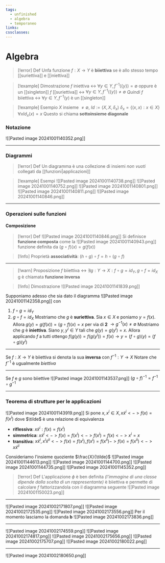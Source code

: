```yaml
---
tags:
  - unfinished
  - algebra
  - temporaneo
links: 
cssclasses:
---
```

# Algebra
> [!error] Def
> Unfa funzione $f:X\longrightarrow Y$ è **biiettiva** se è allo stesso tempo [[suriettiva]] e  [[iniettiva]]

> [!example] Dimostrazione
> $f$ iniettiva <-> $\forall y \in Y, f^{-1}(\{y\}) = \emptyset$ oppure è un [[singleton]]
> $f$ [[suriettiva]] <-> $\forall y \in Y, f^{-1}(\{y\}) \neq \emptyset$
> *Quindi* $f$ biiettiva <-> $\forall y \in Y, f^{-1}({y})$ è un [[singleton]]

> [!example] Esempio
> $X$ insieme $\neq \emptyset$, $Id:=(X,X,\delta_{x})$ 
> $\delta_{x}=\{(x,x):x\in X\} \forall x Id_x(x)=x$
> Questo si chiama **sottoinsieme diagonale**  

### Notazione
![[Pasted image 20241001140352.png]]

---
### Diagrammi
>[!error] Def
>Un diagramma è una collezione di insiemi *non vuoti* collegati da [[funzioni|applicazioni]]

> [!example] Esempi
> ![[Pasted image 20241001140738.png]]
> ![[Pasted image 20241001140752.png]]
> ![[Pasted image 20241001140801.png]]
> ![[Pasted image 20241001140811.png]]
> ![[Pasted image 20241001140846.png]]

---
### Operazioni sulle funzioni
#### Composizione
>[!error] Def
![[Pasted image 20241001140846.png]]
Si definisce **funzione composta** come la 
![[Pasted image 20241001140943.png]]
funzione definita da $(g \circ f)(x)=g(f(x))$

> [!info] Proprietà
> **associatività**: $(h \circ g) \circ f = h \circ (g \circ f)$

---

> [!warn] Proposizione
> $f$ biiettiva <-> $\exists g:Y \longrightarrow X: f \circ g = id_Y, g \circ f = id_X$
> g è chiamata **funzione inversa**

> [!info] Dimostrazione
> ![[Pasted image 20241001141839.png]]

Supponiamo adesso che sia dato il diagramma ![[Pasted image 20241001142358.png]]
con 
1) $f\circ g = id_Y$ 
2) $g \circ f = id_X$
Mostriamo che $g$ è **suriettiva**. Sia $x \in X$ e poniamo $y = f(x)$. Allora $g(y)=g(f(x))=(g\circ f)(x) = x$ per via di **2** $\longrightarrow g^{-1}(x)\neq \emptyset$ 
Mostriamo che $g$ è **iniettiva**. Siano $y, y^i \in Y$ tali che $g(y)=g(y^i)=x$. Allora applicando $f$ a tutti ottengo $f(g(y))=f(g(y^i))=f(x) \longrightarrow y=(f\circ g)(y)=(f\circ g)(y^i)$  

---
Se $f:X\rightarrow Y$ è biiettiva si denota la sua **inversa** con $f^{-1}:Y\rightarrow X$
Notare che $f^{-1}$ è ugualmente *biettiva*

---
Se $f$ e $g$ sono biiettive
![[Pasted image 20241001143537.png]]
$(g \circ f)^{-1} = f^{-1}\circ g^{-1}$

---
### Teorema di strutture per le applicazioni
![[Pasted image 20241001143919.png]]
Si pone $x, x^i\in X, x \tilde x^i <-> f(x) = f(x^i)$ dove $\tilde$ è una relazione di equivalenza
- **riflessiva**: $x \tilde x^i : f(x) = f(x^i)$
- **simmetrica**: $x \tilde x^i <-> f(x) = f(x^i) <-> f(x^i)=f(x) <-> x^i=x$
- **transitiva**: $x \tilde x^i, x^i\tilde x^{ii} <-> f(x) = f(x^i), f(x^i)=f(x^{ii}) -> f(x)=f(x^{ii}) <-> x \tilde x^{ii}$

Consideriamo l'insieme quoziente $\frac{X}{\tilde}$
![[Pasted image 20241001144613.png]]
![[Pasted image 20241001144700.png]]
![[Pasted image 20241001144735.png]]
![[Pasted image 20241001145352.png]]
>[!error] Def
>L'applicazione $\phi$ è ben definita *(l'immagine di una classe dipende dalla scelta di un rappresentante)* è biiettiva e permette di calcolare $f$ fattorizzandola con il diagramma seguente 
>![[Pasted image 20241001150023.png]]

---
![[Pasted image 20241002171807.png]]
![[Pasted image 20241002172535.png]]
![[Pasted image 20241002173556.png]]
Per il momento lasciamo la domanda **b**
![[Pasted image 20241002173836.png]]

---

![[Pasted image 20241002174559.png]]
![[Pasted image 20241002174817.png]]
![[Pasted image 20241002175656.png]]
![[Pasted image 20241002175707.png]]
![[Pasted image 20241002180022.png]]

---
![[Pasted image 20241002180650.png]]
